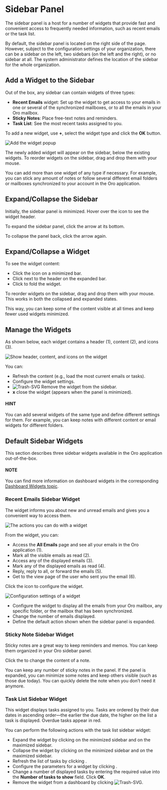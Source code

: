 <a id="user-guide-navigation-sidebar-panel"></a>

# Sidebar Panel

The sidebar panel is a host for a number of widgets that provide fast and convenient access to frequently needed
information, such as recent emails or the task list.

By default, the sidebar panel is located on the right side of the page. However, subject to the configuration settings of your organization, there can be a sidebar on the left, two sidebars (on the left and the right), or no sidebar at all. The system administrator defines the location of the sidebar for the whole organization.

## Add a Widget to the Sidebar

Out of the box, any sidebar can contain widgets of three types:

- **Recent Emails** widget: Set up the widget to get access to your emails in one or several of the
  synchronized mailboxes, or to all the emails in your Oro mailbox.
- **Sticky Notes**:  Place free-text notes and reminders.
- **Task List**: See the most recent tasks assigned to you.

To add a new widget, use **+**, select the widget type and click the **OK** button.

![Add the widget popup](user/img/getting_started/navigation/sb_select.png)

The newly added widget will appear on the sidebar, below the existing widgets. To reorder widgets on the sidebar, drag
and drop them with your mouse.

You can add more than one widget of any type if necessary. For example, you can stick any amount of notes or follow several different email folders or mailboxes synchronized to your account in the Oro application.

## Expand/Collapse the Sidebar

Initially, the sidebar panel is minimized. Hover over the icon to see the widget header.

To expand the sidebar panel, click the <i class="fas fa-arrow-left" aria-hidden="true"></i> arrow at its bottom.

To collapse the panel back, click the <i class="fas fa-arrow-right" aria-hidden="true"></i> arrow again.

## Expand/Collapse a Widget

To see the widget content:

- Click the icon on a minimized bar.
- Click <i class="fas fa-chevron-right" aria-hidden="true"></i> next to the header on the expanded bar.
- Click <i class="fas fa-chevron-down" aria-hidden="true"></i> to fold the widget.

To reorder widgets on the sidebar, drag and drop them with your mouse. This works in both the collapsed and expanded states.

This way, you can keep some of the content visible at all times and keep fewer used widgets minimized.

## Manage the Widgets

As shown below, each widget contains a header (1), content (2), and icons (3).

![Show header, content, and icons on the widget](user/img/getting_started/navigation/sb_view.png)

You can:

- <i class="fas fa-sync-alt" aria-hidden="true"></i> Refresh the content (e.g., load the most current emails or tasks).
- <i class="fa fa-cog fa-lg" aria-hidden="true"></i> Configure the widget settings.
- ![Trash-SVG](_themes/sphinx_rtd_theme/static/svg-icons/trash.svg) Remove the widget from the sidebar.
- **x** close the widget (appears when the panel is minimized).

#### HINT
You can add several widgets of the same type and define different settings for them. For example, you can keep notes with different content or email widgets for different folders.

## Default Sidebar Widgets

This section describes three sidebar widgets available in the Oro application out-of-the-box.

#### NOTE
You can find more information on dashboard widgets in the corresponding [Dashboard Widgets topic](../../dashboards/dashboards.md#user-guide-business-intelligence-dashboards).

### Recent Emails Sidebar Widget

The widget informs you about new and unread emails and gives you a convenient way to access them.

![The actions you can do with a widget](user/img/getting_started/navigation/sb_emails.png)

From the widget, you can:

- Access the **All Emails** page and see all your emails in the Oro application (1).
- Mark all the visible emails as read (2).
- Access any of the displayed emails (3).
- Mark any of the displayed emails as read (4).
- Reply, reply to all, or forward the emails (5).
- Get to the view page of the user who sent you the email (6).

Click the <i class="fa fa-cog fa-lg" aria-hidden="true"></i> icon to configure the widget.

![Configuration settings of a widget](user/img/getting_started/navigation/sb_emails_set.png)
- Configure the widget to display all the emails from your Oro mailbox, any specific folder, or the mailbox that has been synchronized.
- Change the number of emails displayed.
- Define the default action shown when the sidebar panel is expanded.

<!-- hint: To ensure you do not miss critical emails, configure your mailbox to sort them in a specific folder, then configure the widget to display this folder and place it at the top of your sidebar panel. -->

### Sticky Note Sidebar Widget

Sticky notes are a great way to keep reminders and memos. You can keep them organized in your Oro sidebar panel.

Click the <i class="fa fa-cog fa-lg" aria-hidden="true"></i> to change the content of a note.

You can keep any number of sticky notes in the panel. If the panel is expanded, you can minimize some notes and keep others visible (such as those due today). You can quickly delete the note when you don’t need it anymore.

### Task List Sidebar Widget

This widget displays tasks assigned to you. Tasks are ordered by their due dates in ascending order—the earlier the due date, the higher on the list a task is displayed. Overdue tasks appear in red.

You can perform the following actions with the task list sidebar widget:

* Expand the widget by clicking <i class="fa fa-tasks fa-lg" aria-hidden="true"></i> on the minimized sidebar and <i class="fa fa-caret-right fa-lg" aria-hidden="true"></i> on the maximized sidebar.
* Collapse the widget by clicking <i class="fa fa-times fa-lg" aria-hidden="true"></i> on the minimized sidebar and <i class="fa fa-caret-down fa-lg" aria-hidden="true"></i> on the maximized sidebar.
* Refresh the list of tasks by clicking <i class="fas fa-sync-alt" aria-hidden="true"></i>.
* Configure the parameters for a widget by clicking <i class="fa fa-cog fa-lg" aria-hidden="true"></i>.
* Change a number of displayed tasks by entering the required value into the **Number of tasks to show** field. Click **OK**.
* Remove the widget from a dashboard by clicking ![Trash-SVG](_themes/sphinx_rtd_theme/static/svg-icons/trash.svg).

<!-- fa-bars = fa-navicon -->
<!-- Ic Tiles is used as Set As Default in saved views, and as tiles in display layout options -->
<!-- IcPencil refers to Rename in Commerce and Inline Editing in CRM -->
<!-- Check mark in the square. -->
<!-- SortDesc is also used as drop-down arrow -->
<!-- A -->
<!-- B -->
<!-- C -->
<!-- D -->
<!-- E -->
<!-- F -->
<!-- G -->
<!-- H -->
<!-- I -->
<!-- L -->
<!-- M -->
<!-- P -->
<!-- R -->
<!-- S -->
<!-- T -->
<!-- U -->
<!-- Z -->
